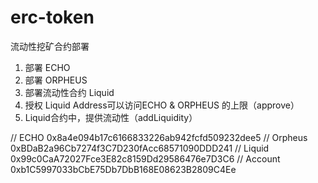 # erc-token
流动性挖矿合约部署

1. 部署 ECHO
2. 部署 ORPHEUS
3. 部署流动性合约 Liquid
4. 授权 Liquid Address可以访问ECHO & ORPHEUS 的上限（approve）
5. Liquid合约中，提供流动性（addLiquidity）


// ECHO 0x8a4e094b17c6166833226ab942fcfd509232dee5
// Orpheus 0xBDaB2a96Cb7274f3C7D230fAcc68571090DDD241
// Liquid 0x99c0CaA72027Fce3E82c8159Dd29586476e7D3C6
// Account 0xb1C5997033bCbE75Db7DbB168E08623B2809C4Ee